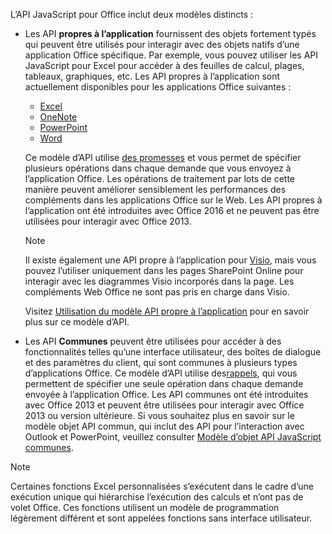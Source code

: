 L’API JavaScript pour Office inclut deux modèles distincts :

- Les API **propres à l’application** fournissent des objets fortement typés qui peuvent être utilisés pour interagir avec des objets natifs d’une application Office spécifique. Par exemple, vous pouvez utiliser les API JavaScript pour Excel pour accéder à des feuilles de calcul, plages, tableaux, graphiques, etc. Les API propres à l’application sont actuellement disponibles pour les applications Office suivantes :

    - [Excel](../reference/overview/excel-add-ins-reference-overview.md)
    - [OneNote](../reference/overview/onenote-add-ins-javascript-reference.md)
    - [PowerPoint](../reference/overview/powerpoint-add-ins-reference-overview.md)
    - [Word](../reference/overview/word-add-ins-reference-overview.md)

    Ce modèle d’API utilise [des promesses](https://developer.mozilla.org/docs/Web/JavaScript/Reference/Global_Objects/Promise) et vous permet de spécifier plusieurs opérations dans chaque demande que vous envoyez à l’application Office. Les opérations de traitement par lots de cette manière peuvent améliorer sensiblement les performances des compléments dans les applications Office sur le Web. Les API propres à l’application ont été introduites avec Office 2016 et ne peuvent pas être utilisées pour interagir avec Office 2013.

    > [!NOTE]
    > Il existe également une API propre à l’application pour [Visio](../reference/overview/visio-javascript-reference-overview.md), mais vous pouvez l’utiliser uniquement dans les pages SharePoint Online pour interagir avec les diagrammes Visio incorporés dans la page. Les compléments Web Office ne sont pas pris en charge dans Visio.

    Visitez [Utilisation du modèle API propre à l’application](../develop/application-specific-api-model.md) pour en savoir plus sur ce modèle d’API.

- Les API **Communes** peuvent être utilisées pour accéder à des fonctionnalités telles qu’une interface utilisateur, des boîtes de dialogue et des paramètres du client, qui sont communes à plusieurs types d’applications Office. Ce modèle d’API utilise des[rappels](https://developer.mozilla.org/docs/Glossary/Callback_function), qui vous permettent de spécifier une seule opération dans chaque demande envoyée à l’application Office. Les API communes ont été introduites avec Office 2013 et peuvent être utilisées pour interagir avec Office 2013 ou version ultérieure. Si vous souhaitez plus en savoir sur le modèle objet API commun, qui inclut des API pour l’interaction avec Outlook et PowerPoint, veuillez consulter [Modèle d’objet API JavaScript communes](../develop/office-javascript-api-object-model.md).

> [!NOTE]
> Certaines fonctions Excel personnalisées s’exécutent dans le cadre d’une exécution unique qui hiérarchise l’exécution des calculs et n’ont pas de volet Office. Ces fonctions utilisent un modèle de programmation légèrement différent et sont appelées fonctions sans interface utilisateur.
